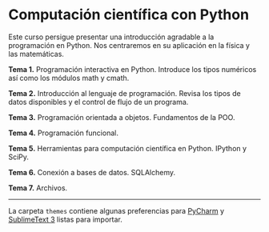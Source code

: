 Computaci&oacute;n cient&iacute;fica con Python
============

Este curso persigue presentar una introducci&oacute;n agradable a la programaci&oacute;n en Python. Nos centraremos en su aplicaci&oacute;n en la f&iacute;sica y las matem&aacute;ticas.

**Tema 1.** Programaci&oacute;n interactiva en Python. Introduce los tipos num&eacute;ricos as&iacute; como los m&oacute;dulos math y cmath.

**Tema 2.** Introducci&oacute;n al lenguaje de programaci&oacute;n. Revisa los tipos de datos disponibles y el control de flujo de un programa.

**Tema 3.** Programaci&oacute;n orientada a objetos. Fundamentos de la POO.

**Tema 4.** Programaci&oacute;n funcional.

**Tema 5.** Herramientas para computaci&oacute;n cient&iacute;fica en Python. IPython y SciPy.

**Tema 6.** Conexi&oacute;n a bases de datos. SQLAlchemy.

**Tema 7.** Archivos.

***

La carpeta `themes` contiene algunas preferencias para [PyCharm](https://www.jetbrains.com/pycharm) y [SublimeText 3](http://www.sublimetext.com/3) listas para importar.
